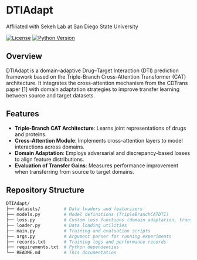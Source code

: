 # DTIAdapt

Affiliated with Sekeh Lab at San Diego State University

[![License](https://img.shields.io/badge/license-MIT-blue.svg)](#license)
[![Python Version](https://img.shields.io/badge/python-3.8%2B-blue.svg)](#requirements)

## Overview

DTIAdapt is a domain-adaptive Drug–Target Interaction (DTI) prediction framework based on the Triple-Branch Cross-Attention Transformer (CAT) architecture. It integrates the cross-attention mechanism from the CDTrans paper [1] with domain adaptation strategies to improve transfer learning between source and target datasets.

## Features

- **Triple-Branch CAT Architecture**: Learns joint representations of drugs and proteins.
- **Cross-Attention Module**: Implements cross-attention layers to model interactions across domains.
- **Domain Adaptation**: Employs adversarial and discrepancy-based losses to align feature distributions.
- **Evaluation of Transfer Gains**: Measures performance improvement when transferring from source to target domains.

## Repository Structure

```bash
DTIAdapt/
├── datasets/         # Data loaders and featurizers
├── models.py         # Model definitions (TripleBranchCATDTI)
├── loss.py           # Custom loss functions (domain adaptation, transfer gain)
├── loader.py         # Data loading utilities
├── main.py           # Training and evaluation scripts
├── args.py           # Argument parser for running experiments
├── records.txt       # Training logs and performance records
├── requirements.txt  # Python dependencies
└── README.md         # This documentation


